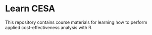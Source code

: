 # Learn CESA
This repository contains course materials for learning how to perform applied cost-effectiveness analysis with R.